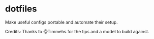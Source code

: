 # dotfiles

Make useful configs portable and automate their setup.

Credits: Thanks to @Timmehs for the tips and a model to build against.
